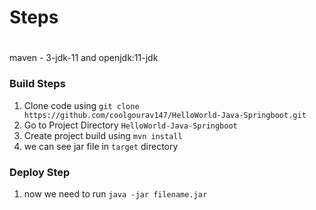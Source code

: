 # Steps

#
maven - 3-jdk-11
and openjdk:11-jdk

### Build Steps

1. Clone code using `git clone https://github.com/coolgourav147/HelloWorld-Java-Springboot.git`
2. Go to Project Directory `HelloWorld-Java-Springboot`
3. Create project build using `mvn install`
4. we can see jar file in `target` directory

### Deploy Step

1. now we need to run `java -jar filename.jar`

